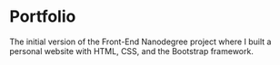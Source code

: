 # Portfolio
The initial version of the Front-End Nanodegree project where I built a personal website with HTML, CSS, and the Bootstrap framework.

